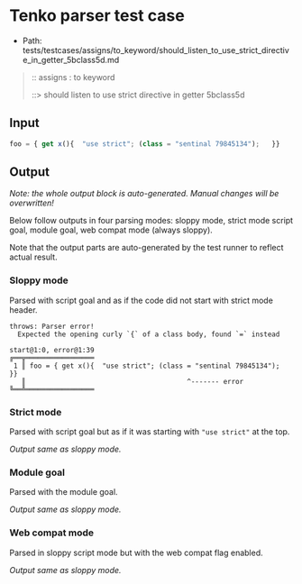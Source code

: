 # Tenko parser test case

- Path: tests/testcases/assigns/to_keyword/should_listen_to_use_strict_directive_in_getter_5bclass5d.md

> :: assigns : to keyword
>
> ::> should listen to use strict directive in getter 5bclass5d

## Input

`````js
foo = { get x(){  "use strict"; (class = "sentinal 79845134");   }}
`````

## Output

_Note: the whole output block is auto-generated. Manual changes will be overwritten!_

Below follow outputs in four parsing modes: sloppy mode, strict mode script goal, module goal, web compat mode (always sloppy).

Note that the output parts are auto-generated by the test runner to reflect actual result.

### Sloppy mode

Parsed with script goal and as if the code did not start with strict mode header.

`````
throws: Parser error!
  Expected the opening curly `{` of a class body, found `=` instead

start@1:0, error@1:39
╔══╦═════════════════
 1 ║ foo = { get x(){  "use strict"; (class = "sentinal 79845134");   }}
   ║                                        ^------- error
╚══╩═════════════════

`````

### Strict mode

Parsed with script goal but as if it was starting with `"use strict"` at the top.

_Output same as sloppy mode._

### Module goal

Parsed with the module goal.

_Output same as sloppy mode._

### Web compat mode

Parsed in sloppy script mode but with the web compat flag enabled.

_Output same as sloppy mode._
